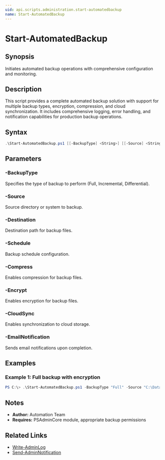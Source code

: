 ```yaml
---
uid: api.scripts.administration.start-automatedbackup
name: Start-AutomatedBackup
---
```


# Start-AutomatedBackup

## Synopsis
Initiates automated backup operations with comprehensive configuration and monitoring.

## Description
This script provides a complete automated backup solution with support for multiple backup types, encryption, compression, and cloud synchronization. It includes comprehensive logging, error handling, and notification capabilities for production backup operations.

## Syntax
```powershell
.\Start-AutomatedBackup.ps1 [[-BackupType] <String>] [[-Source] <String>] [[-Destination] <String>] [[-Schedule] <String>] [-Compress] [-Encrypt] [-CloudSync] [-EmailNotification] [<CommonParameters>]
```

## Parameters

### -BackupType
Specifies the type of backup to perform (Full, Incremental, Differential).

### -Source
Source directory or system to backup.

### -Destination
Destination path for backup files.

### -Schedule
Backup schedule configuration.

### -Compress
Enables compression for backup files.

### -Encrypt
Enables encryption for backup files.

### -CloudSync
Enables synchronization to cloud storage.

### -EmailNotification
Sends email notifications upon completion.

## Examples

### Example 1: Full backup with encryption
```powershell
PS C:\> .\Start-AutomatedBackup.ps1 -BackupType "Full" -Source "C:\Data" -Encrypt -EmailNotification
```

## Notes
- **Author:** Automation Team
- **Requires:** PSAdminCore module, appropriate backup permissions

## Related Links
- [Write-AdminLog](../../PSAdminCore/Write-AdminLog.md)
- [Send-AdminNotification](../../PSAdminCore/Send-AdminNotification.md)